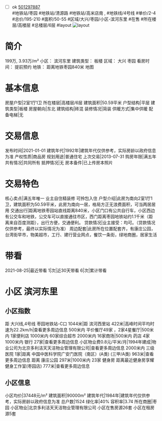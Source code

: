 - [ ] ok [501297887](https://bj.5i5j.com/ershoufang/501297887.html)  
 #地铁站/枣园 #地铁站/清源路 #地铁站/高米店南 ,  #地铁线/4号线
#单价/2-4 #总价/195-210 #面积/50-55   #区域/大兴/枣园/小区-滨河东里 #在售 #所在楼层/高楼层 #总楼层/6层 #layout 
![layout](http://image2a.5i5j.com/bdir/layout/47ee276bbc4643048b72f8c1605f863c.jpg_P5.jpg) 
# 简介 
 199万,  3.93万/m² 
小区： 滨河东里
建筑类型： 板楼
区域： 大兴 枣园
看房时间： 提前预约
地铁： 距离地铁枣园840米 地图
# 基本信息 
 房屋户型|2室1厅1卫
所在楼层|高楼层/6层
建筑面积|50.59平米
户型结构|平层
建筑类型|板楼
房屋朝向|东北
建筑结构|砖混
装修情况|简装
供暖方式|集中供暖
配备电梯|无
# 交易信息 
 发布时间|2021-01-01
建筑年代|1992年|建筑年代仅供参考，实际房龄以政府信息为准
产权性质|商品房
规划用途|普通住宅
上次交易|2013-07-31
购房年限|满五年
共有情况|共同所有
抵押情况|无
房本备件|已上传房本照片
# 交易特色 
 核心卖点|满五年唯一 业主自住精装修 可拎包入住
户型介绍|此房为南向2室1厅1卫，建筑面积为50.59平米，此房为南向一居，格局方正无浪费面积，可当两居居用
交通出行|距离地铁枣园站直线距离840米，小区门口有公共自行车，小区西边有公交车和地铁，公交车可以直接通往市区，西门距离枣园地铁站约1.1千米（距离来自百度测距），出行方便，交通便利。
贷款情况|业主接受：均可。（贷款情况仅供参考，最终以实际情况为准）
周边配套|此房所在位置配套齐，有康庄公园，台湾街早市，物美超市，工行、建行营业网点，餐饮一条街，绿地商圈，居家生活
# 带看 
 2021-08-25|最近带看	 1|次|近30天带看	 6|次|累计带看
# 小区 滨河东里
## 小区指数 
 距 大兴线,4号线 枣园地铁站-C口 1044米|距 滨河西里站 422米|高峰时间平均时速为22.2km/h|查看更多周边信息
500米内 平价餐厅49家 ，2家4星餐厅|500米内 1家便利店
1000米内 60家综合超市
2000米内 16家商场|500米内 药店 4家
1000米内 银行 27家|查看更多周边信息
小区物业费0.8元/平米/月|1994年建成|物业公司为北京多利洁天天洁物业管理有限公司|查看更多周边信息
2000米内 三级医院 1家|距离 中国中医科学院广安门医院（南区）(A类) (三甲/A类) 963米|查看更多周边信息
距离 康庄公园 297米|1000米内 23家 健身房
距离最近健身房享耀健身工作室(枣园店) 777米|查看更多周边信息
## 小区信息 
 小区均价|37448元/m²
建筑面积|90000m²
建筑年代|1984年|建筑年代仅供参考，实际房龄以政府信息为准
总户数|1524
绿化率|40%
容积率|3.74
所在商圈|枣园
小区物业|北京多利洁天天洁物业管理有限公司
小区在售房源26套
小区在租房源5套
